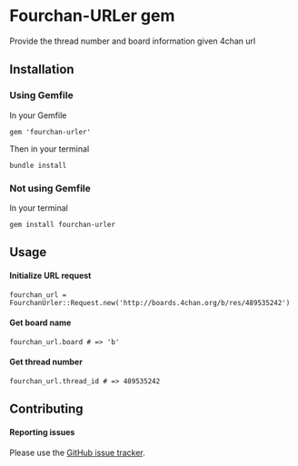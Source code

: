 # Fourchan-URLer gem

Provide the thread number and board information given 4chan url

## Installation

### Using Gemfile

In your Gemfile

`gem 'fourchan-urler'`

Then in your terminal

`bundle install`

### Not using Gemfile

In your terminal

`gem install fourchan-urler`

## Usage

#### Initialize URL request

`fourchan_url = FourchanUrler::Request.new('http://boards.4chan.org/b/res/489535242')`

#### Get board name

`fourchan_url.board # => 'b'`

#### Get thread number

`fourchan_url.thread_id # => 489535242`

## Contributing

#### Reporting issues

Please use the [GitHub issue tracker](https://github.com/serv/fourchan-urler/issues).
